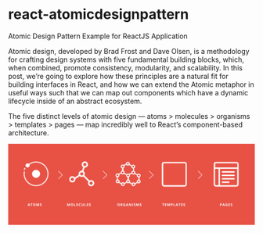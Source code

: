 # react-atomicdesignpattern
Atomic Design Pattern Example for ReactJS Application

Atomic design, developed by Brad Frost and Dave Olsen, is a methodology for crafting design systems with five fundamental building blocks, which, when combined, promote consistency, modularity, and scalability. In this post, we’re going to explore how these principles are a natural fit for building interfaces in React, and how we can extend the Atomic metaphor in useful ways such that we can map out components which have a dynamic lifecycle inside of an abstract ecosystem.

The five distinct levels of atomic design — atoms > molecules > organisms > templates > pages — map incredibly well to React’s component-based architecture.

![Alt text](atomic-development.png?raw=true "Atomic Development")
